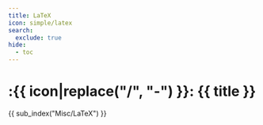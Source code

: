 ```yaml
---
title: LaTeX
icon: simple/latex
search:
  exclude: true
hide:
  - toc
---
```


# :{{ icon|replace("/", "-") }}: {{ title }}

{{ sub_index("Misc/LaTeX") }}
